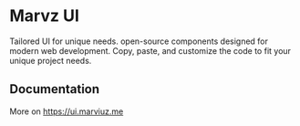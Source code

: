 # Marvz UI

Tailored UI for unique needs. open-source components designed for modern web development. Copy, paste, and customize the code to fit your unique project needs.

## Documentation

More on https://ui.marviuz.me
